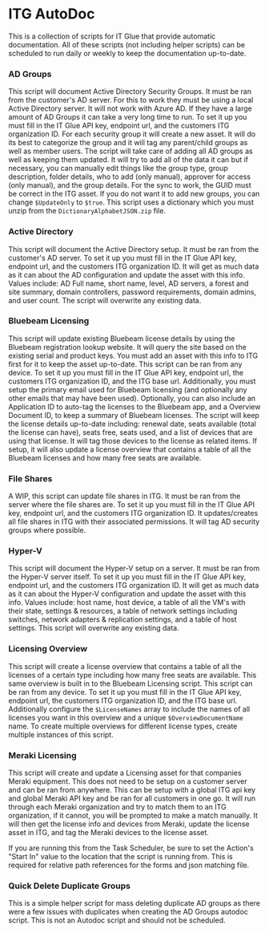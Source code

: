 # ITG AutoDoc

This is a collection of scripts for IT Glue that provide automatic documentation. All of these scripts (not including helper scripts) can be scheduled to run daily or weekly to keep the documentation up-to-date.

### AD Groups
This script will document Active Directory Security Groups. It must be ran from the customer's AD server. For this to work they must be using a local Active Directory server. It will not work with Azure AD. If they have a large amount of AD Groups it can take a very long time to run. To set it up you must fill in the IT Glue API key, endpoint url, and the customers ITG organization ID. For each security group it will create a new asset. It will do its best to categorize the group and it will tag any parent/child groups as well as member users. The script will take care of adding all AD groups as well as keeping them updated. It will try to add all of the data it can but if necessary, you can manually edit things like the group type, group description, folder details, who to add (only manual), approver for access (only manual), and the group details. For the sync to work, the GUID must be correct in the ITG asset. If you do not want it to add new groups, you can change `$UpdateOnly` to `$true`. This script uses a dictionary which you must unzip from the `DictionaryAlphabetJSON.zip` file.

### Active Directory
This script will document the Active Directory setup. It must be ran from the customer's AD server. To set it up you must fill in the IT Glue API key, endpoint url, and the customers ITG organization ID. It will get as much data as it can about the AD configuration and update the asset with this info. Values include: AD Full name, short name, level, AD servers, a forest and site summary, domain controllers, password requirements, domain admins, and user count. The script will overwrite any existing data.

### Bluebeam Licensing
This script will update existing Bluebeam license details by using the Bluebeam registration lookup website. It will query the site based on the existing serial and product keys. You must add an asset with this info to ITG first for it to keep the asset up-to-date. This script can be ran from any device. To set it up you must fill in the IT Glue API key, endpoint url, the customers ITG organization ID, and the ITG base url. Additionally, you must setup the primary email used for Bluebeam licensing (and optionally any other emails that may have been used). Optionally, you can also include an Application ID to auto-tag the licenses to the Bluebeam app, and a Overview Document ID, to keep a summary of Bluebeam licenses. The script will keep the license details up-to-date including: renewal date, seats available (total the license can have), seats free, seats used, and a list of devices that are using that license. It will tag those devices to the license as related items. If setup, it will also update a license overview that contains a table of all the Bluebeam licenses and how many free seats are available. 

### File Shares
A WIP, this script can update file shares in ITG. It must be ran from the server where the file shares are. To set it up you must fill in the IT Glue API key, endpoint url, and the customers ITG organization ID. It updates/creates all file shares in ITG with their associated permissions. It will tag AD security groups where possible.

### Hyper-V
This script will document the Hyper-V setup on a server. It must be ran from the Hyper-V server itself. To set it up you must fill in the IT Glue API key, endpoint url, and the customers ITG organization ID. It will get as much data as it can about the Hyper-V configuration and update the asset with this info. Values include: host name, host device, a table of all the VM's with their state, settings & resources, a table of network settings including switches, network adapters & replication settings, and a table of host settings. This script will overwrite any existing data. 

### Licensing Overview
This script will create a license overview that contains a table of all the licenses of a certain type including how many free seats are available. This same overview is built in to the Bluebeam Licensing script. This script can be ran from any device. To set it up you must fill in the IT Glue API key, endpoint url, the customers ITG organization ID, and the ITG base url. Additionally configure the `$LicenseNames` array to include the names of all licenses you want in this overview and a unique `$OverviewDocumentName` name. To create multiple overviews for different license types, create multiple instances of this script. 

### Meraki Licensing
This script will create and update a Licensing asset for that companies Meraki equipment. This does not need to be setup on a customer server and can be ran from anywhere. This can be setup with a global ITG api key and global Meraki API key and be ran for all customers in one go. It will run through each Meraki organization and try to match them to an ITG organization, if it cannot, you will be prompted to make a match manually. It will then get the license info and devices from Meraki, update the license asset in ITG, and tag the Meraki devices to the license asset.

If you are running this from the Task Scheduler, be sure to set the Action's "Start In" value to the location that the script is running from. This is required for relative path references for the forms and json matching file.

### Quick Delete Duplicate Groups
This is a simple helper script for mass deleting duplicate AD groups as there were a few issues with duplicates when creating the AD Groups autodoc script. This is not an Autodoc script and should not be scheduled. 